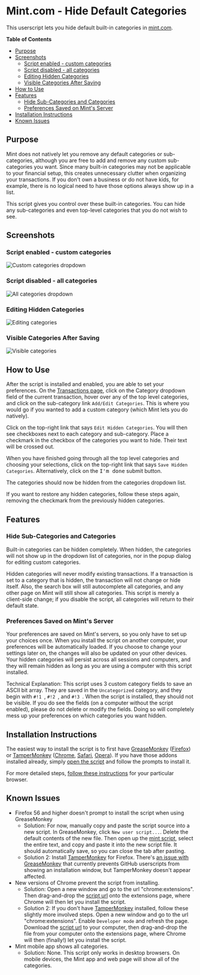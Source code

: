 
# Mint.com - Hide Default Categories
This userscript lets you hide default built-in categories in [mint.com](https://www.mint.com).

[//]: # "*generated with [DocToc](http://doctoc.herokuapp.com/)*"
**Table of Contents** 
- [Purpose](#purpose)
- [Screenshots](#screenshots)
	- [Script enabled - custom categories](#script-enabled---custom-categories)
	- [Script disabled - all categories](#script-disabled---all-categories)
	- [Editing Hidden Categories](#editing-hidden-categories)
	- [Visible Categories After Saving](#visible-categories-after-saving)
- [How to Use](#how-to-use)
- [Features](#features)
	- [Hide Sub-Categories and Categories](#hide-sub-categories-and-categories)
	- [Preferences Saved on Mint's Server](#preferences-saved-on-mints-server)
- [Installation Instructions](#installation-instructions)
- [Known Issues](#known-issues)

## Purpose
Mint does not natively let you remove any default categories or sub-categories, although you are free to add and remove any custom sub-categories you want. Since many built-in categories may not be applicable to your financial setup, this creates unnecessary clutter when organizing your transactions. If you don't own a business or do not have kids, for example, there is no logical need to have those options always show up in a list.

This script gives you control over these built-in categories. You can hide any sub-categories and even top-level categories that you do not wish to see.

## Screenshots
[custom]:  https://raw.githubusercontent.com/schrauger/mint.com-customize-default-categories/master/images/dropdown-custom.png?raw=true "Customized visible categories"
[all]:     https://raw.githubusercontent.com/schrauger/mint.com-customize-default-categories/master/images/dropdown-all.png?raw=true "All categories shown"
[editing]: https://raw.githubusercontent.com/schrauger/mint.com-customize-default-categories/master/images/category-edit.png?raw=true "Editing hidden categories"
[visible]: https://raw.githubusercontent.com/schrauger/mint.com-customize-default-categories/master/images/category-view.png?raw=true "Customized visible categories"

### Script enabled - custom categories
![Custom categories dropdown][custom]

### Script disabled - all categories
![All categories dropdown][all]

### Editing Hidden Categories
![Editing categories][editing]

### Visible Categories After Saving
![Visible categories][visible]

## How to Use
After the script is installed and enabled, you are able to set your preferences. On the [Transactions page](https://wwws.mint.com/transaction.event), click on the Category dropdown field of the current transaction, hover over any of the top level categories, and click on the sub-category link `Add/Edit Categories`. This is where you would go if you wanted to add a custom category (which Mint lets you do natively).

Click on the top-right link that says `Edit Hidden Categories`. You will then see checkboxes next to each category and sub-category. Place a checkmark in the checkbox of the categories you want to hide. Their text will be crossed out. 

When you have finished going through all the top level categories and choosing your selections, click on the top-right link that says `Save Hidden Categories`. Alternatively, click on the <kbd>I'm done</kbd> submit button.

The categories should now be hidden from the categories dropdown list.

If you want to restore any hidden categories, follow these steps again, removing the checkmark from the previously hidden categories. 

## Features
### Hide Sub-Categories and Categories
Built-in categories can be hidden completely. When hidden, the categories will not show up in the dropdown list of categories, nor in the popup dialog for editing custom categories.

Hidden categories will never modify existing transactions. If a transaction is set to a category that is hidden, the transaction will not change or hide itself. Also, the search box will still autocomplete all categories, and any other page on Mint will still show all categories. This script is merely a client-side change; if you disable the script, all categories will return to their default state.

### Preferences Saved on Mint's Server
Your preferences are saved on Mint's servers, so you only have to set up your choices once. When you install the script on another computer, your preferences will be automatically loaded. If you choose to change your settings later on, the changes will also be updated on your other devices. Your hidden categories will persist across all sessions and computers, and they will remain hidden as long as you are using a computer with this script installed.

Technical Explanation: This script uses 3 custom category fields to save an ASCII bit array. They are saved in the `Uncategorized` category, and they begin with `#!1 `, `#!2 `, and `#!3 `. When the script is installed, they should not be visible. If you do see the fields (on a computer without the script enabled), please do not delete or modify the fields. Doing so will completely mess up your preferences on which categories you want hidden.

## Installation Instructions

The easiest way to install the script is to first have [GreaseMonkey][greasemonkey] ([Firefox][gm_firefox]) or [TamperMonkey][tampermonkey] ([Chrome][tm_chrome], [Safari][tm_safari], [Opera][tm_opera]). If you have those addons installed already, simply [open the script][script] and follow the prompts to install it.

For more detailed steps, [follow these instructions][instructions] for your particular browser.

[greasemonkey]: http://www.greasespot.net/
[gm_firefox]: https://addons.mozilla.org/en-us/firefox/addon/greasemonkey/
[tampermonkey]: https://tampermonkey.net/index.php
[tm_chrome]: https://chrome.google.com/webstore/detail/tampermonkey/dhdgffkkebhmkfjojejmpbldmpobfkfo
[tm_safari]: https://tampermonkey.net/index.php?ext=dhdg&browser=safari
[tm_opera]: https://addons.opera.com/en/extensions/details/tampermonkey-beta/
[script]: https://github.com/schrauger/mint.com-customize-default-categories/raw/master/mint.com_customize_default_categories.user.js
[script_raw]: https://raw.githubusercontent.com/schrauger/mint.com-customize-default-categories/master/mint.com_customize_default_categories.user.js?raw=true
[instructions]: http://stackapps.com/tags/script/info
[greasemonkey_issue]: https://github.com/greasemonkey/greasemonkey/issues/2631

## Known Issues
* Firefox 56 and higher doesn't prompt to install the script when using GreaseMonkey
  * Solution: For now, manually copy and paste the script source into a new script. In GreaseMonkey, click `New user script...`. Delete the default contents of the new file. Then open up the [mint script][script], select the entire text, and copy and paste it into the new script file. It should automatically save, so you can close the tab after pasting.
  * Solution 2: Install [TamperMonkey][tampermonkey] for Firefox. There's [an issue with GreaseMonkey][greasemonkey_issue] that currently prevents GitHub userscripts from showing an installation window, but TamperMonkey doesn't appear affected.
* New versions of Chrome prevent the script from installing.
  * Solution: Open a new window and go to the url "chrome:extensions". Then drag-and-drop the [script url][script] onto the extensions page, where Chrome will then let you install the script.
  * Solution 2: If you don't have [TamperMonkey][tm_chrome] installed, follow these slightly more involved steps. Open a new window and go to the url "chrome:extensions". Enable `Developer mode` and refresh the page. Download the [script url][script_raw] to your computer, then drag-and-drop the file from your computer onto the extensions page, where Chrome will then (finally!) let you install the script.
* Mint mobile app shows all categories.
  * Solution: None. This script only works in desktop browsers. On mobile devices, the Mint app and web page will show all of the categories. 
